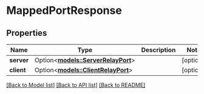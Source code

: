 # MappedPortResponse

## Properties

Name | Type | Description | Notes
------------ | ------------- | ------------- | -------------
**server** | Option<[**models::ServerRelayPort**](ServerRelayPort.md)> |  | [optional]
**client** | Option<[**models::ClientRelayPort**](ClientRelayPort.md)> |  | [optional]

[[Back to Model list]](../README.md#documentation-for-models) [[Back to API list]](../README.md#documentation-for-api-endpoints) [[Back to README]](../README.md)


